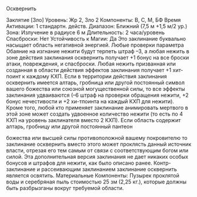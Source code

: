 
Осквернить

Заклятие [Зло]
Уровень: Жр 2, Зло 2
Компоненты: В, С, М, БФ
Время Активации: 1 стандартн. действ.
Диапазон: Ближний (7,5 м +1,5 м/2 ур.)
Зона: Излучение в радиусе 6 м
Длительность: 2 часа/уровень
Спасброски: Нет
Устойчивость к Магии: Да
Это заклинание буквально насыщает
область негативной энергией. Любые
проверки параметра Обаяние на изгнание нежити будут терпеть штраф –3, а
любая нежить в зоне действия заклинания осквернить получает +1 бонус на
все броски атаки, повреждения, и спасброски. Любая нежить призванная или
созданная в области действия эффектов
заклинания получает +1 хит-поинт к
каждому КХП.
Если в территории действия заклинания осквернить имеется алтарь,
гробница или другой постоянный символ вашего божества или союзной могущественной силы, то все эффекты
заклинания удваиваются (–6 штраф на
проверки обращения нежити, +2 бонус нечестивости и +2 хи-тпоинта на
каждый КХП для нежити). Кроме того,
любой кто применяет заклинание анимировать мертвого в этой зоне может
создать удвоенное количество нежити
(то есть по 4 КХП на уровень заклинателя вместо 2 КХП).
Если область содержит алтарь, гробницу или другой постоянный пантеон

божества или высшей силы противоположной вашему покровителю то заклинание осквернить вместо этого может
проклясть данный источник власти, отрезая его тем самым от связи с соответствующим богом или силой. Эта дополнительная версия заклинания не дает
никаких особых бонусов и штрафов
для нежити, как было описано ранее.
Контр-заклинание и рассеивающим
заклинанием заклинание осквернить
является освятить.
Материальные Компоненты: Пузырек проклятой воды и серебряная пыль
стоимостью 25 зм (2,25 кг.), которые
должны быть разбрызганы вокруг требуемой области.